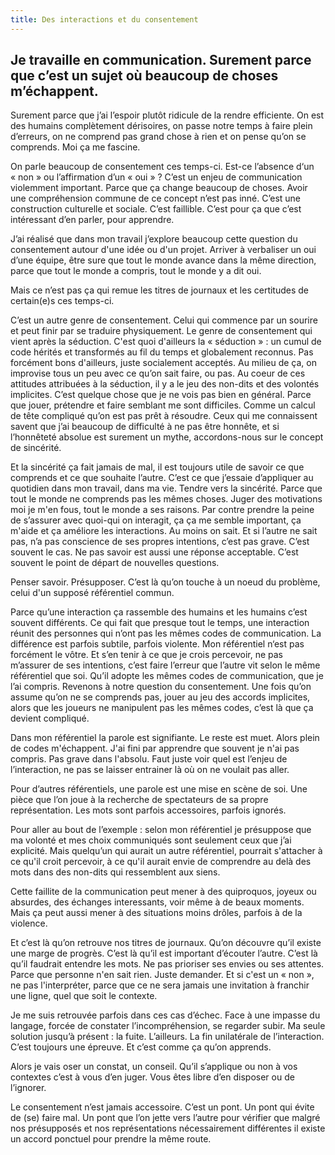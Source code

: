 ```yaml
---
title: Des interactions et du consentement
---
```


## Je travaille en communication. Surement parce que c’est un sujet où beaucoup de choses m’échappent. 

Surement parce que j’ai l’espoir plutôt ridicule de la rendre efficiente. On est des humains complètement dérisoires, on passe notre temps à faire plein d’erreurs, on ne comprend pas grand chose à rien et on pense qu’on se comprends. Moi ça me fascine. 

On parle beaucoup de consentement ces temps-ci. Est-ce l’absence d‘un « non » ou l’affirmation d’un « oui » ? C’est un enjeu de communication violemment important. Parce que ça change beaucoup de choses. Avoir une compréhension commune de ce concept n’est pas inné. C’est une construction culturelle et sociale. C’est faillible. C’est pour ça que c’est intéressant d’en parler, pour apprendre. 

J’ai réalisé que dans mon travail j’explore beaucoup cette question du consentement autour d'une idée ou d'un projet. Arriver à verbaliser un oui d’une équipe, être sure que tout le monde avance dans la même direction, parce que tout le monde a compris, tout le monde y a dit oui.

Mais ce n’est pas ça qui remue les titres de journaux et les certitudes de certain(e)s ces temps-ci. 

C’est un autre genre de consentement. Celui qui commence par un sourire et peut finir par se traduire physiquement. Le genre de consentement qui vient après la séduction. C'est quoi d'ailleurs la « séduction » : un cumul de code hérités et transformés au fil du temps et globalement reconnus. Pas forcément bons d'ailleurs, juste socialement acceptés. Au milieu de ça, on improvise tous un peu avec ce qu’on sait faire, ou pas.  Au coeur de ces attitudes attribuées à la séduction, il y a le jeu des non-dits et des volontés implicites.  C’est quelque chose que je ne vois pas bien en général. Parce que jouer, prétendre et faire semblant me sont difficiles. Comme un calcul de tête compliqué qu’on est pas prêt à résoudre. Ceux qui me connaissent savent que j’ai beaucoup de difficulté à ne pas être honnête, et si l’honnêteté absolue est surement un mythe, accordons-nous sur le concept de sincérité.

Et la sincérité ça fait jamais de mal, il est toujours utile de savoir ce que comprends et ce que souhaite l’autre. C’est ce que j’essaie d’appliquer au quotidien dans mon travail, dans ma vie. Tendre vers la sincérité. Parce que tout le monde ne comprends pas les mêmes choses. Juger des motivations moi je m'en fous, tout le monde a ses raisons. Par contre prendre la peine de s’assurer avec quoi-qui on interagit, ça ça me semble important, ça m'aide et ça améliore les interactions. Au moins on sait. Et si l’autre ne sait pas, n’a pas conscience de ses propres intentions, c’est pas grave. C’est souvent le cas. Ne pas savoir est aussi une réponse acceptable. C’est souvent le point de départ de nouvelles questions. 

Penser savoir. Présupposer. C’est là qu’on touche à un noeud du problème, celui d'un supposé référentiel commun.

Parce qu’une interaction ça rassemble des humains et les humains c’est souvent différents. Ce qui fait que presque tout le temps, une interaction réunit des personnes qui n’ont pas les mêmes codes de communication. La différence est parfois subtile, parfois violente. Mon référentiel n‘est pas forcément le vôtre. Et s’en tenir à ce que je crois percevoir, ne pas m’assurer de ses intentions, c’est faire l’erreur que l’autre vit selon le même référentiel que soi. Qu’il adopte les mêmes codes de communication, que je l’ai compris. Revenons à notre question du consentement. Une fois qu’on assume qu’on ne se comprends pas, jouer au jeu des accords implicites, alors que les joueurs ne manipulent pas les mêmes codes, c’est là que ça devient compliqué. 

Dans mon référentiel la parole est signifiante. Le reste est muet. Alors plein de codes m'échappent. J'ai fini par apprendre que souvent je n'ai pas compris. Pas grave dans l'absolu. Faut juste voir quel est l’enjeu de l’interaction, ne pas se laisser entrainer là où on ne voulait pas aller. 

Pour d’autres référentiels, une parole est une mise en scène de soi. Une pièce que l’on joue à la recherche de spectateurs de sa propre représentation. Les mots sont parfois accessoires, parfois ignorés.  

Pour aller au bout de l’exemple : selon mon référentiel je présuppose que ma volonté et mes choix communiqués sont seulement ceux que j’ai explicité. Mais quelqu’un qui aurait un autre référentiel, pourrait s'attacher à ce qu'il croit percevoir, à ce qu'il aurait envie de comprendre au delà des mots dans des non-dits qui ressemblent aux siens. 

Cette faillite de la communication peut mener à des quiproquos, joyeux ou absurdes, des échanges interessants, voir même à de beaux moments. Mais ça peut aussi mener à des situations moins drôles, parfois à de la violence.

Et c’est là qu’on retrouve nos titres de journaux. Qu’on découvre qu’il existe une marge de progrès. C’est là qu’il est important d’écouter l’autre. C’est là qu’il faudrait entendre les mots. Ne pas prioriser ses envies ou ses attentes. Parce que personne n'en sait rien. Juste demander. Et si c'est un « non », ne pas l'interpréter, parce que ce ne sera jamais une invitation à franchir une ligne, quel que soit le contexte.

Je me suis retrouvée parfois dans ces cas d’échec. Face à une impasse du langage, forcée de constater l’incompréhension, se regarder subir. Ma seule solution jusqu’à présent : la fuite. L’ailleurs. La fin unilatérale de l’interaction. C’est toujours une épreuve. Et c’est comme ça qu’on apprends. 

Alors je vais oser un constat, un conseil. Qu’il s’applique ou non à vos contextes c’est à vous d’en juger. Vous êtes libre d’en disposer ou de l’ignorer. 

Le consentement n’est jamais accessoire. C’est un pont. Un pont qui évite de (se) faire mal. Un pont que l’on jette vers l’autre pour vérifier que malgré nos présupposés et nos représentations nécessairement différentes il existe un accord ponctuel pour prendre la même route. 
